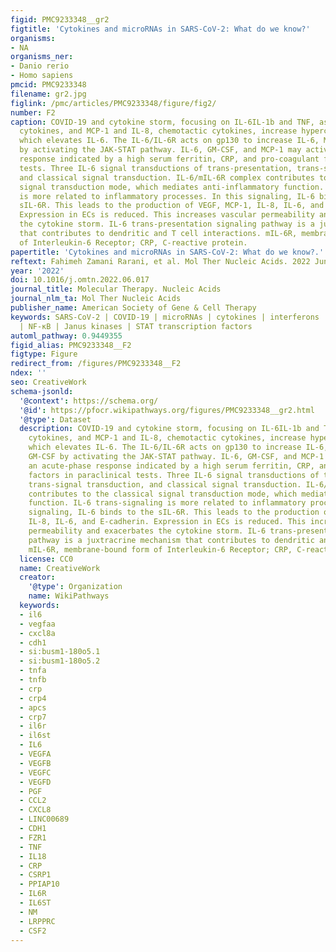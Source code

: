 ```yaml
---
figid: PMC9233348__gr2
figtitle: 'Cytokines and microRNAs in SARS-CoV-2: What do we know?'
organisms:
- NA
organisms_ner:
- Danio rerio
- Homo sapiens
pmcid: PMC9233348
filename: gr2.jpg
figlink: /pmc/articles/PMC9233348/figure/fig2/
number: F2
caption: COVID-19 and cytokine storm, focusing on IL-6IL-1b and TNF, as acute-response
  cytokines, and MCP-1 and IL-8, chemotactic cytokines, increase hypercytokinemia,
  which elevates IL-6. The IL-6/IL-6R acts on gp130 to increase IL-6, MCP-1, and GM-CSF
  by activating the JAK-STAT pathway. IL-6, GM-CSF, and MCP-1 may activate an acute-phase
  response indicated by a high serum ferritin, CRP, and pro-coagulant factors in paraclinical
  tests. Three IL-6 signal transductions of trans-presentation, trans-signal transduction,
  and classical signal transduction. IL-6/mIL-6R complex contributes to the classical
  signal transduction mode, which mediates anti-inflammatory function. IL-6 trans-signaling
  is more related to inflammatory processes. In this signaling, IL-6 binds to the
  sIL-6R. This leads to the production of VEGF, MCP-1, IL-8, IL-6, and E-cadherin.
  Expression in ECs is reduced. This increases vascular permeability and exacerbates
  the cytokine storm. IL-6 trans-presentation signaling pathway is a juxtracrine mechanism
  that contributes to dendritic and T cell interactions. mIL-6R, membrane-bound form
  of Interleukin-6 Receptor; CRP, C-reactive protein.
papertitle: 'Cytokines and microRNAs in SARS-CoV-2: What do we know?.'
reftext: Fahimeh Zamani Rarani, et al. Mol Ther Nucleic Acids. 2022 Jun 25 ;29:219-242.
year: '2022'
doi: 10.1016/j.omtn.2022.06.017
journal_title: Molecular Therapy. Nucleic Acids
journal_nlm_ta: Mol Ther Nucleic Acids
publisher_name: American Society of Gene & Cell Therapy
keywords: SARS-CoV-2 | COVID-19 | microRNAs | cytokines | interferons | interleukins
  | NF-κB | Janus kinases | STAT transcription factors
automl_pathway: 0.9449355
figid_alias: PMC9233348__F2
figtype: Figure
redirect_from: /figures/PMC9233348__F2
ndex: ''
seo: CreativeWork
schema-jsonld:
  '@context': https://schema.org/
  '@id': https://pfocr.wikipathways.org/figures/PMC9233348__gr2.html
  '@type': Dataset
  description: COVID-19 and cytokine storm, focusing on IL-6IL-1b and TNF, as acute-response
    cytokines, and MCP-1 and IL-8, chemotactic cytokines, increase hypercytokinemia,
    which elevates IL-6. The IL-6/IL-6R acts on gp130 to increase IL-6, MCP-1, and
    GM-CSF by activating the JAK-STAT pathway. IL-6, GM-CSF, and MCP-1 may activate
    an acute-phase response indicated by a high serum ferritin, CRP, and pro-coagulant
    factors in paraclinical tests. Three IL-6 signal transductions of trans-presentation,
    trans-signal transduction, and classical signal transduction. IL-6/mIL-6R complex
    contributes to the classical signal transduction mode, which mediates anti-inflammatory
    function. IL-6 trans-signaling is more related to inflammatory processes. In this
    signaling, IL-6 binds to the sIL-6R. This leads to the production of VEGF, MCP-1,
    IL-8, IL-6, and E-cadherin. Expression in ECs is reduced. This increases vascular
    permeability and exacerbates the cytokine storm. IL-6 trans-presentation signaling
    pathway is a juxtracrine mechanism that contributes to dendritic and T cell interactions.
    mIL-6R, membrane-bound form of Interleukin-6 Receptor; CRP, C-reactive protein.
  license: CC0
  name: CreativeWork
  creator:
    '@type': Organization
    name: WikiPathways
  keywords:
  - il6
  - vegfaa
  - cxcl8a
  - cdh1
  - si:busm1-180o5.1
  - si:busm1-180o5.2
  - tnfa
  - tnfb
  - crp
  - crp4
  - apcs
  - crp7
  - il6r
  - il6st
  - IL6
  - VEGFA
  - VEGFB
  - VEGFC
  - VEGFD
  - PGF
  - CCL2
  - CXCL8
  - LINC00689
  - CDH1
  - FZR1
  - TNF
  - IL18
  - CRP
  - CSRP1
  - PPIAP10
  - IL6R
  - IL6ST
  - NM
  - LRPPRC
  - CSF2
---
```

